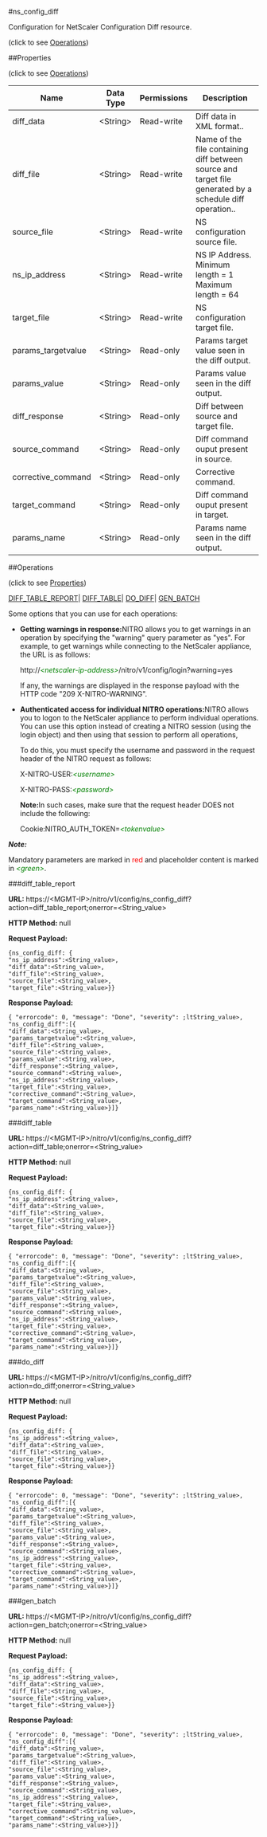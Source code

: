 #ns_config_diff



Configuration for NetScaler Configuration Diff resource.

<span>(click to see [Operations](#operations))</span>



##Properties 

<span>(click to see [Operations](#operations))</span>





<table><thead><tr><th>Name</th><th>Data Type</th><th>Permissions</th><th>Description</th></tr></thead><tbody><tr><td>diff_data</td><td>&lt;String></td><td>Read-write</td><td>Diff data in XML format..</td></tr><tr><td>diff_file</td><td>&lt;String></td><td>Read-write</td><td>Name of the file containing diff between source and target file generated by a schedule diff operation..</td></tr><tr><td>source_file</td><td>&lt;String></td><td>Read-write</td><td>NS configuration source file.</td></tr><tr><td>ns_ip_address</td><td>&lt;String></td><td>Read-write</td><td>NS IP Address.<br>Minimum length = 1<br>Maximum length = 64</td></tr><tr><td>target_file</td><td>&lt;String></td><td>Read-write</td><td>NS configuration target file.</td></tr><tr><td>params_targetvalue</td><td>&lt;String></td><td>Read-only</td><td>Params target value seen in the diff output.</td></tr><tr><td>params_value</td><td>&lt;String></td><td>Read-only</td><td>Params value seen in the diff output.</td></tr><tr><td>diff_response</td><td>&lt;String></td><td>Read-only</td><td>Diff between source and target file.</td></tr><tr><td>source_command</td><td>&lt;String></td><td>Read-only</td><td>Diff command ouput present in source.</td></tr><tr><td>corrective_command</td><td>&lt;String></td><td>Read-only</td><td>Corrective command.</td></tr><tr><td>target_command</td><td>&lt;String></td><td>Read-only</td><td>Diff command ouput present in target.</td></tr><tr><td>params_name</td><td>&lt;String></td><td>Read-only</td><td>Params name seen in the diff output.</td></tr></tbody></table>

##Operations 

<span>(click to see [Properties](#properties))</span>





[DIFF_TABLE_REPORT](#diff_table_r)| [DIFF_TABLE](#diff_)| [DO_DIFF](#do)| [GEN_BATCH](#gen_)





Some options that you can use for each operations:

<ul><li><p><b>Getting warnings in response:</b>NITRO allows you to get warnings in an operation by specifying the "warning" query parameter as "yes". For example, to get warnings while connecting to the NetScaler appliance, the URL is as follows:</p><p>http://<span style="color:green;font-style:italic;">&lt;netscaler-ip-address&gt;</span>/nitro/v1/config/login?warning=yes</p><p>If any, the warnings are displayed in the response payload with the HTTP code "209 X-NITRO-WARNING".</p></li><li><p><b>Authenticated access for individual NITRO operations:</b>NITRO allows you to logon to the NetScaler appliance to perform individual operations. You can use this option instead of creating a NITRO session (using the login object) and then using that session to perform all operations,</p><p>To do this, you must specify the username and password in the request header of the NITRO request as follows:</p><p>X-NITRO-USER:<span style="color:green;font-style:italic;">&lt;username&gt;</span></p><p>X-NITRO-PASS:<span style="color:green;font-style:italic;">&lt;password&gt;</span></p><p><b>Note:</b>In such cases, make sure that the request header DOES not include the following:</p><p>Cookie:NITRO_AUTH_TOKEN=<span style="color:green;font-style:italic;">&lt;tokenvalue&gt;</span></p></li></ul>







***Note:*** 

Mandatory parameters are marked in <span style="color:#FF0000;">red</span> and placeholder content is marked in <span style="color:green;font-style:italic">&lt;green&gt;</span>.



###diff_table_report







<b>URL: </b>https://&lt;MGMT-IP&gt;/nitro/v1/config/ns_config_diff?action=diff_table_report;onerror=&lt;String_value&gt;

<b>HTTP Method: </b>null

<b>Request Payload: </b>
```
{ns_config_diff: {
"ns_ip_address":<String_value>,
"diff_data":<String_value>,
"diff_file":<String_value>,
"source_file":<String_value>,
"target_file":<String_value>}}
```

<b>Response Payload: </b>
```
{ "errorcode": 0, "message": "Done", "severity": ;ltString_value>, "ns_config_diff":[{
"diff_data":<String_value>,
"params_targetvalue":<String_value>,
"diff_file":<String_value>,
"source_file":<String_value>,
"params_value":<String_value>,
"diff_response":<String_value>,
"source_command":<String_value>,
"ns_ip_address":<String_value>,
"target_file":<String_value>,
"corrective_command":<String_value>,
"target_command":<String_value>,
"params_name":<String_value>}]}
```







###diff_table







<b>URL: </b>https://&lt;MGMT-IP&gt;/nitro/v1/config/ns_config_diff?action=diff_table;onerror=&lt;String_value&gt;

<b>HTTP Method: </b>null

<b>Request Payload: </b>
```
{ns_config_diff: {
"ns_ip_address":<String_value>,
"diff_data":<String_value>,
"diff_file":<String_value>,
"source_file":<String_value>,
"target_file":<String_value>}}
```

<b>Response Payload: </b>
```
{ "errorcode": 0, "message": "Done", "severity": ;ltString_value>, "ns_config_diff":[{
"diff_data":<String_value>,
"params_targetvalue":<String_value>,
"diff_file":<String_value>,
"source_file":<String_value>,
"params_value":<String_value>,
"diff_response":<String_value>,
"source_command":<String_value>,
"ns_ip_address":<String_value>,
"target_file":<String_value>,
"corrective_command":<String_value>,
"target_command":<String_value>,
"params_name":<String_value>}]}
```







###do_diff







<b>URL: </b>https://&lt;MGMT-IP&gt;/nitro/v1/config/ns_config_diff?action=do_diff;onerror=&lt;String_value&gt;

<b>HTTP Method: </b>null

<b>Request Payload: </b>
```
{ns_config_diff: {
"ns_ip_address":<String_value>,
"diff_data":<String_value>,
"diff_file":<String_value>,
"source_file":<String_value>,
"target_file":<String_value>}}
```

<b>Response Payload: </b>
```
{ "errorcode": 0, "message": "Done", "severity": ;ltString_value>, "ns_config_diff":[{
"diff_data":<String_value>,
"params_targetvalue":<String_value>,
"diff_file":<String_value>,
"source_file":<String_value>,
"params_value":<String_value>,
"diff_response":<String_value>,
"source_command":<String_value>,
"ns_ip_address":<String_value>,
"target_file":<String_value>,
"corrective_command":<String_value>,
"target_command":<String_value>,
"params_name":<String_value>}]}
```







###gen_batch







<b>URL: </b>https://&lt;MGMT-IP&gt;/nitro/v1/config/ns_config_diff?action=gen_batch;onerror=&lt;String_value&gt;

<b>HTTP Method: </b>null

<b>Request Payload: </b>
```
{ns_config_diff: {
"ns_ip_address":<String_value>,
"diff_data":<String_value>,
"diff_file":<String_value>,
"source_file":<String_value>,
"target_file":<String_value>}}
```

<b>Response Payload: </b>
```
{ "errorcode": 0, "message": "Done", "severity": ;ltString_value>, "ns_config_diff":[{
"diff_data":<String_value>,
"params_targetvalue":<String_value>,
"diff_file":<String_value>,
"source_file":<String_value>,
"params_value":<String_value>,
"diff_response":<String_value>,
"source_command":<String_value>,
"ns_ip_address":<String_value>,
"target_file":<String_value>,
"corrective_command":<String_value>,
"target_command":<String_value>,
"params_name":<String_value>}]}
```







